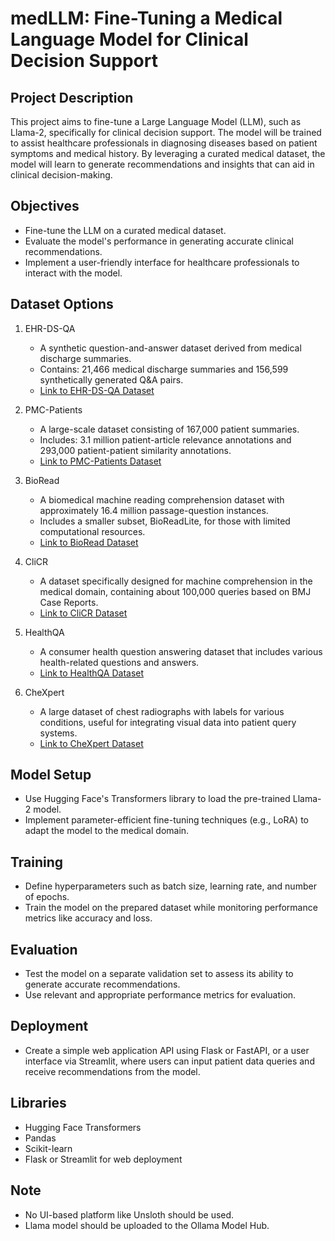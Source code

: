 # medLLM: Fine-Tuning a Medical Language Model for Clinical Decision Support

## Project Description
This project aims to fine-tune a Large Language Model (LLM), such as Llama-2, specifically for clinical decision support. The model will be trained to assist healthcare professionals in diagnosing diseases based on patient symptoms and medical history. By leveraging a curated medical dataset, the model will learn to generate recommendations and insights that can aid in clinical decision-making.

## Objectives
- Fine-tune the LLM on a curated medical dataset.
- Evaluate the model's performance in generating accurate clinical recommendations.
- Implement a user-friendly interface for healthcare professionals to interact with the model.

## Dataset Options

1. EHR-DS-QA
   - A synthetic question-and-answer dataset derived from medical discharge summaries.
   - Contains: 21,466 medical discharge summaries and 156,599 synthetically generated Q&A pairs.
   - [Link to EHR-DS-QA Dataset](https://physionet.org/content/ehr-ds-qa/1.0.0/)

2. PMC-Patients
   - A large-scale dataset consisting of 167,000 patient summaries.
   - Includes: 3.1 million patient-article relevance annotations and 293,000 patient-patient similarity annotations.
   - [Link to PMC-Patients Dataset](https://www.nature.com/articles/s41597-023-02814-8)

3. BioRead
   - A biomedical machine reading comprehension dataset with approximately 16.4 million passage-question instances.
   - Includes a smaller subset, BioReadLite, for those with limited computational resources.
   - [Link to BioRead Dataset](https://github.com/Andy-jqa/biomedical-qa-datasets)

4. CliCR
   - A dataset specifically designed for machine comprehension in the medical domain, containing about 100,000 queries based on BMJ Case Reports.
   - [Link to CliCR Dataset](https://github.com/Andy-jqa/biomedical-qa-datasets)

5. HealthQA
   - A consumer health question answering dataset that includes various health-related questions and answers.
   - [Link to HealthQA Dataset](https://github.com/Andy-jqa/biomedical-qa-datasets)

6. CheXpert
   - A large dataset of chest radiographs with labels for various conditions, useful for integrating visual data into patient query systems.
   - [Link to CheXpert Dataset](https://stanfordmlgroup.github.io/competitions/chexpert/)

## Model Setup
- Use Hugging Face's Transformers library to load the pre-trained Llama-2 model.
- Implement parameter-efficient fine-tuning techniques (e.g., LoRA) to adapt the model to the medical domain.

## Training
- Define hyperparameters such as batch size, learning rate, and number of epochs.
- Train the model on the prepared dataset while monitoring performance metrics like accuracy and loss.

## Evaluation
- Test the model on a separate validation set to assess its ability to generate accurate recommendations.
- Use relevant and appropriate performance metrics for evaluation.

## Deployment
- Create a simple web application API using Flask or FastAPI, or a user interface via Streamlit, where users can input patient data queries and receive recommendations from the model.

## Libraries
- Hugging Face Transformers
- Pandas
- Scikit-learn
- Flask or Streamlit for web deployment

## Note
- No UI-based platform like Unsloth should be used.
- Llama model should be uploaded to the Ollama Model Hub.
